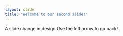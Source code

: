```yaml
---
layout: slide
title: "Welcome to our second slide!"
---
```

A slide change in design
Use the left arrow to go back!
